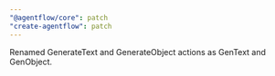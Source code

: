 ```yaml
---
"@agentflow/core": patch
"create-agentflow": patch
---
```


Renamed GenerateText and GenerateObject actions as GenText and GenObject.

